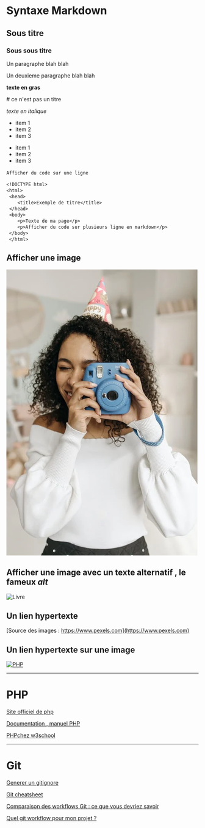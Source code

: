 # Syntaxe Markdown

## Sous titre 
### Sous sous titre

Un paragraphe blah blah

Un deuxieme paragraphe blah blah 

**texte en gras**

\# ce n'est pas un titre

*texte en italique*

- item 1
- item 2
- item 3

* item 1
* item 2
* item 3

`Afficher du code sur une ligne`

```
<!DOCTYPE html>
<html>
 <head>
    <title>Exemple de titre</title>
 </head>
 <body>
    <p>Texte de ma page</p>
    <p>Afficher du code sur plusieurs ligne en markdown</p>
 </body>
 </html>
```

## Afficher une image

![](./assets/img/pexels-photo-7180886.webp)

## Afficher une image avec un texte alternatif , le fameux *alt*

![Livre](https://images.pexels.com/photos/7034219/pexels-photo-7034219.jpeg?auto=compress&cs=tinysrgb&w=1260&h=750&dpr=1)

## Un lien hypertexte

[Source des images : https://www.pexels.com](https://www.pexels.com)

## Un lien hypertexte sur une image

[![PHP](https://www.php.net/images/logos/new-php-logo.png)](https://www.php.net)

---

# PHP

[Site officiel de php](https://www.php.net)

[Documentation , manuel PHP](https://www.php.net/manual/fr/)

[PHPchez w3school](https://www.w3schools.com/php/default.asp)

---

# Git

[Generer un gitignore](https://www.toptal.com/developers/gitignore)

[Git cheatsheet](https://education.github.com/git-cheat-sheet-education.pdf)

[Comparaison des workflows Git : ce que vous devriez savoir](https://www.atlassian.com/fr/git/tutorials/comparing-workflows)

[Quel git workflow pour mon projet ?](https://www.nicoespeon.com/fr/2013/08/quel-git-workflow-pour-mon-projet/)
